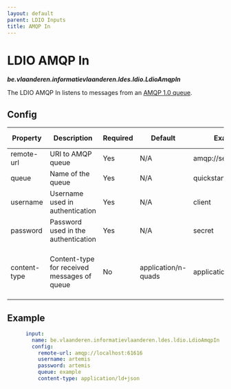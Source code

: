 ```yaml
---
layout: default
parent: LDIO Inputs
title: AMQP In
---
```


# LDIO AMQP In

***be.vlaanderen.informatievlaanderen.ldes.ldio.LdioAmqpIn***

The LDIO AMQP In listens to messages from
an [AMQP 1.0 queue](https://www.amqp.org/resources/specifications).

## Config

| Property     | Description                                 | Required | Default             | Example             | Supported values                          |
|--------------|---------------------------------------------|----------|---------------------|---------------------|-------------------------------------------|
| remote-url   | URI to AMQP queue                           | Yes      | N/A                 | amqp://server:61616 | url                                       |
| queue        | Name of the queue                           | Yes      | N/A                 | quickstart-events   | String                                    |
| username     | Username used in authentication             | Yes      | N/A                 | client              | String                                    |
| password     | Password used in the authentication         | Yes      | N/A                 | secret              | String                                    |
| content-type | Content-type for received messages of queue | No       | application/n-quads | application/n-quads | Any content type supported by Apache Jena |

## Example

```yaml
      input:
        name: be.vlaanderen.informatievlaanderen.ldes.ldio.LdioAmqpIn
        config:
          remote-url: amqp://localhost:61616
          username: artemis
          password: artemis
          queue: example
          content-type: application/ld+json
```